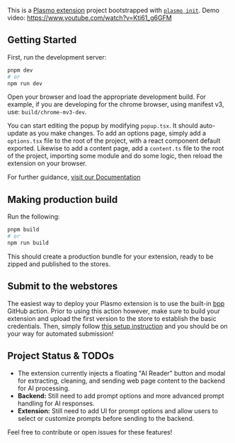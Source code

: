 This is a [Plasmo extension](https://docs.plasmo.com/) project bootstrapped with [`plasmo init`](https://www.npmjs.com/package/plasmo).
Demo video: https://www.youtube.com/watch?v=Kti61_g6GFM

## Getting Started

First, run the development server:

```bash
pnpm dev
# or
npm run dev
```

Open your browser and load the appropriate development build. For example, if you are developing for the chrome browser, using manifest v3, use: `build/chrome-mv3-dev`.

You can start editing the popup by modifying `popup.tsx`. It should auto-update as you make changes. To add an options page, simply add a `options.tsx` file to the root of the project, with a react component default exported. Likewise to add a content page, add a `content.ts` file to the root of the project, importing some module and do some logic, then reload the extension on your browser.

For further guidance, [visit our Documentation](https://docs.plasmo.com/)

## Making production build

Run the following:

```bash
pnpm build
# or
npm run build
```

This should create a production bundle for your extension, ready to be zipped and published to the stores.

## Submit to the webstores

The easiest way to deploy your Plasmo extension is to use the built-in [bpp](https://bpp.browser.market) GitHub action. Prior to using this action however, make sure to build your extension and upload the first version to the store to establish the basic credentials. Then, simply follow [this setup instruction](https://docs.plasmo.com/framework/workflows/submit) and you should be on your way for automated submission!

## Project Status & TODOs

- The extension currently injects a floating "AI Reader" button and modal for extracting, cleaning, and sending web page content to the backend for AI processing.
- **Backend:** Still need to add prompt options and more advanced prompt handling for AI responses.
- **Extension:** Still need to add UI for prompt options and allow users to select or customize prompts before sending to the backend.

Feel free to contribute or open issues for these features!
